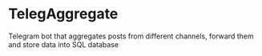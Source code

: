 # TelegAggregate
Telegram bot that aggregates posts from different channels, forward them and store data into SQL database
